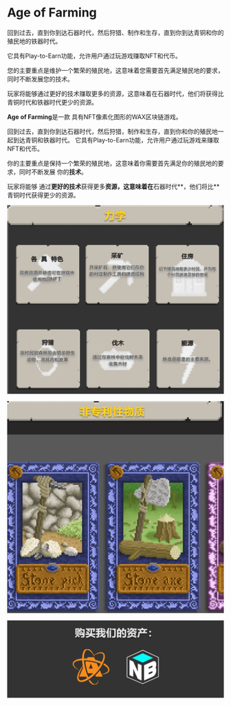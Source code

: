 # Age of Farming

回到过去，直到你到达石器时代，然后狩猎、制作和生存，直到你到达青铜和你的殖民地的铁器时代。

它具有Play-to-Earn功能，允许用户通过玩游戏赚取NFT和代币。

您的主要重点是维护一个繁荣的殖民地，这意味着您需要首先满足殖民地的要求，同时不断发展您的技术。

玩家将能够通过更好的技术赚取更多的资源，这意味着在石器时代，他们将获得比青铜时代和铁器时代更少的资源。

**Age of Farming**是一款 具有NFT像素化图形的WAX区块链游戏。

回到过去，直到你到达石器时代，然后狩猎，制作和生存，直到你和你的殖民地一起到达青铜和铁器时代。
它具有Play-to-Earn功能，允许用户通过玩游戏来赚取NFT和代币。



你的主要重点是保持一个繁荣的殖民地，这意味着你需要首先满足你的殖民地的要求，同时不断发展 你的**技术**。



玩家将能够 通过**更好的技术**获得更多**资源，这意味着在**石器时代**，他们将比**青铜时代获得更少的资源。 

![image-20220802175640232](image-20220802175640232.png)

![image-20220802175827782](image-20220802175827782.png)

![image-20220802175931138](image-20220802175931138.png)
